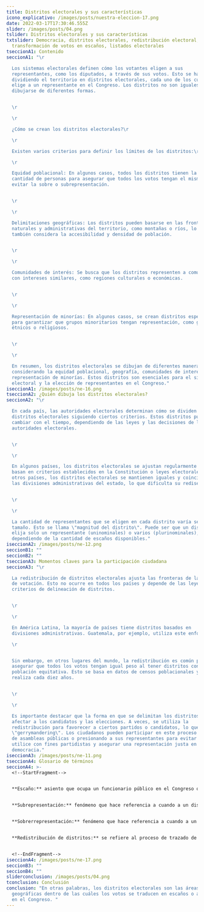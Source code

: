 ```yaml
---
title: Distritos electorales y sus características
icono_explicativo: /images/posts/nuestra-eleccion-17.png
date: 2022-03-17T17:30:46.555Z
slider: /images/posts/04.png
tslider: Distritos electorales y sus características
txtslider: Democracia, distritos electorales, redistribución electoral,
  transformación de votos en escaños, listados electorales
tseccionA1: Contenido
seccionA1: "\r

  Los sistemas electorales definen cómo los votantes eligen a sus
  representantes, como los diputados, a través de sus votos. Esto se hace
  dividiendo el territorio en distritos electorales, cada uno de los cuales
  elige a un representante en el Congreso. Los distritos no son iguales y pueden
  dibujarse de diferentes formas.


  \r

  \r

  ¿Cómo se crean los distritos electorales?\r

  \r

  Existen varios criterios para definir los límites de los distritos:\r

  \r

  Equidad poblacional: En algunos casos, todos los distritos tienen la misma
  cantidad de personas para asegurar que todos los votos tengan el mismo peso y
  evitar la sobre o subrepresentación.


  \r

  \r

  Delimitaciones geográficas: Los distritos pueden basarse en las fronteras
  naturales y administrativas del territorio, como montañas o ríos, lo que
  también considera la accesibilidad y densidad de población.


  \r

  \r

  Comunidades de interés: Se busca que los distritos representen a comunidades
  con intereses similares, como regiones culturales o económicas.


  \r

  \r

  Representación de minorías: En algunos casos, se crean distritos especiales
  para garantizar que grupos minoritarios tengan representación, como grupos
  étnicos o religiosos.


  \r

  \r

  En resumen, los distritos electorales se dibujan de diferentes maneras,
  considerando la equidad poblacional, geografía, comunidades de interés y la
  representación de minorías. Estos distritos son esenciales para el sistema
  electoral y la elección de representantes en el Congreso."
iseccionA1: /images/posts/ne-16.png
tseccionA2: ¿Quién dibuja los distritos electorales?
seccionA2: "\r

  En cada país, las autoridades electorales determinan cómo se dividen los
  distritos electorales siguiendo ciertos criterios. Estos distritos pueden
  cambiar con el tiempo, dependiendo de las leyes y las decisiones de las
  autoridades electorales.


  \r

  \r

  En algunos países, los distritos electorales se ajustan regularmente y se
  basan en criterios establecidos en la Constitución o leyes electorales. En
  otros países, los distritos electorales se mantienen iguales y coinciden con
  las divisiones administrativas del estado, lo que dificulta su rediseño.


  \r

  \r

  La cantidad de representantes que se eligen en cada distrito varía según su
  tamaño. Esto se llama \"magnitud del distrito\". Puede ser que un distrito
  elija solo un representante (uninominales) o varios (plurinominales),
  dependiendo de la cantidad de escaños disponibles."
iseccionA2: /images/posts/ne-12.png
seccionB1: ""
seccionB2: ""
tseccionA3: Momentos claves para la participación ciudadana
seccionA3: "\r

  La redistribución de distritos electorales ajusta las fronteras de las áreas
  de votación. Esto no ocurre en todos los países y depende de las leyes y
  criterios de delineación de distritos.


  \r

  \r

  En América Latina, la mayoría de países tiene distritos basados en
  divisiones administrativas. Guatemala, por ejemplo, utiliza este enfoque.

  \r


  Sin embargo, en otros lugares del mundo, la redistribución es común para
  asegurar que todos los votos tengan igual peso al tener distritos con
  población equitativa. Esto se basa en datos de censos poblacionales y se
  realiza cada diez años.


  \r

  \r

  Es importante destacar que la forma en que se delimitan los distritos puede
  afectar a los candidatos y las elecciones. A veces, se utiliza la
  redistribución para favorecer a ciertos partidos o candidatos, lo que se llama
  \"gerrymandering\". Los ciudadanos pueden participar en este proceso a través
  de asambleas públicas o presionando a sus representantes para evitar que se
  utilice con fines partidistas y asegurar una representación justa en la
  democracia."
iseccionA3: /images/posts/ne-11.png
tseccionA4: Glosario de términos
seccionA4: >-
  <!--StartFragment-->


  **Escaño:** asiento que ocupa un funcionario público en el Congreso o Parlamento.  


  **Subrepresentación:** fenómeno que hace referencia a cuando a un distrito electoral se le asignan menos escaños de lo que proporcionalmente le corresponden (según la cantidad de habitantes en territorio que abarca dicha circunscripción). 


  **Sobrerrepresentación:** fenómeno que hace referencia a cuando a un distrito electoral se le asignan más escaños de lo que proporcionalmente le corresponden (según la cantidad de habitantes en territorio que abarca dicha circunscripción). 


  **Redistribución de distritos:** se refiere al proceso de trazado de las fronteras de los distritos electorales, según los criterios de equidad poblacional, geografía, cercanía cultural o representación de minorías.


  <!--EndFragment-->
iseccionA4: /images/posts/ne-17.png
seccionB3: ""
seccionB4: ""
sliderconclusion: /images/posts/04.png
tconclusion: Conclusión
conclusion: "En otras palabras, los distritos electorales son las áreas
  geográficas dentro de las cuáles los votos se traducen en escaños o asientos
  en el Congreso. "
---
```

